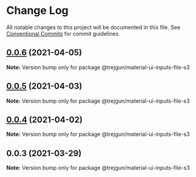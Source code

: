 # Change Log

All notable changes to this project will be documented in this file.
See [Conventional Commits](https://conventionalcommits.org) for commit guidelines.

## [0.0.6](https://github.com/trejgun/common-packages/compare/@trejgun/material-ui-inputs-file-s3@0.0.5...@trejgun/material-ui-inputs-file-s3@0.0.6) (2021-04-05)

**Note:** Version bump only for package @trejgun/material-ui-inputs-file-s3





## [0.0.5](https://github.com/trejgun/common-packages/compare/@trejgun/material-ui-inputs-file-s3@0.0.4...@trejgun/material-ui-inputs-file-s3@0.0.5) (2021-04-03)

**Note:** Version bump only for package @trejgun/material-ui-inputs-file-s3





## [0.0.4](https://github.com/trejgun/common-packages/compare/@trejgun/material-ui-inputs-file-s3@0.0.3...@trejgun/material-ui-inputs-file-s3@0.0.4) (2021-04-02)

**Note:** Version bump only for package @trejgun/material-ui-inputs-file-s3





## 0.0.3 (2021-03-29)

**Note:** Version bump only for package @trejgun/material-ui-inputs-file-s3
